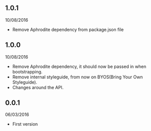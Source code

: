 1.0.1
---
10/08/2016
- Remove Aphrodite dependency from package.json file


1.0.0
---
10/08/2016
- Remove Aphrodite dependency, it should now be passed in when bootstrapping.
- Remove internal styleguide, from now on BYOS(Bring Your Own Styleguide).
- Changes around the API.


0.0.1
---
06/03/2016
- First version